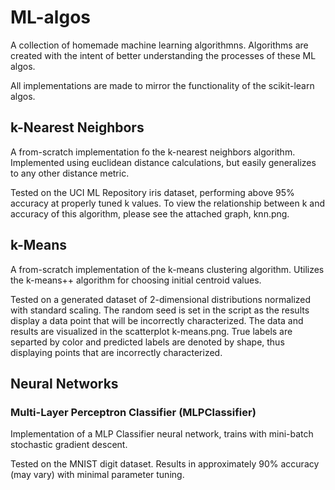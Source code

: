 # ML-algos

A collection of homemade machine learning algorithmns. Algorithms are created with the intent of better understanding the processes of these ML algos.

All implementations are made to mirror the functionality of the scikit-learn algos.

## k-Nearest Neighbors
A from-scratch implementation fo the k-nearest neighbors algorithm. Implemented using euclidean distance calculations, but easily generalizes to any other distance metric.

Tested on the UCI ML Repository iris dataset, performing above 95% accuracy at properly tuned k values. To view the relationship between k and accuracy of this algorithm, please see the attached graph, knn.png.

## k-Means
A from-scratch implementation of the k-means clustering algorithm. Utilizes the k-means++ algorithm for choosing initial centroid values.

Tested on a generated dataset of 2-dimensional distributions normalized with standard scaling. The random seed is set in the script as the results display a data point that will be incorrectly characterized. The data and results are visualized in the scatterplot k-means.png. True labels are separted by color and predicted labels are denoted by shape, thus displaying points that are incorrectly characterized.

## Neural Networks

### Multi-Layer Perceptron Classifier (MLPClassifier)
Implementation of a MLP Classifier neural network, trains with mini-batch stochastic gradient descent.

Tested on the MNIST digit dataset. Results in approximately 90% accuracy (may vary) with minimal parameter tuning.
